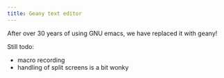 ```yaml
---
title: Geany text editor
---
```


After over 30 years of using GNU emacs, we have replaced it with geany!

Still todo:

- macro recording
- handling of split screens is a bit wonky
